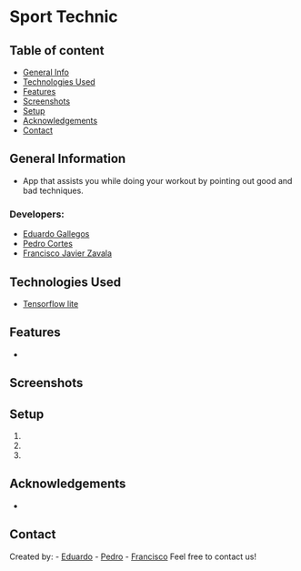 # Sport Technic

## Table of content
* [General Info](#general-information)
* [Technologies Used](#technologies-used)
* [Features](#features)
* [Screenshots](#screenshots)
* [Setup](#setup)
* [Acknowledgements](#acknowledgements)
* [Contact](#contact)

## General Information
- App that assists you while doing your workout by pointing out good and bad techniques.

### Developers:
- [Eduardo Gallegos](https://github.com/Eduardogallegos)
- [Pedro Cortes](https://github.com/A01374919)
- [Francisco Javier Zavala](https://github.com/JavierZavala17)

## Technologies Used
- [Tensorflow lite]()

## Features
- 

## Screenshots

## Setup
1. 
2. 
3. 

## Acknowledgements
- 

## Contact
Created by:
    - [Eduardo](mailto:egallegossolis@gmail.com)
    - [Pedro](mailto:pedro_corsob@outlook.com)
    - [Francisco](mailto:javier_z_t@hotmail.com)
Feel free to contact us!